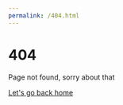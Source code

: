 ```yaml
---
permalink: /404.html
---
```


# 404

Page not found, sorry about that

[Let's go back home](mcmiller905.github.io)